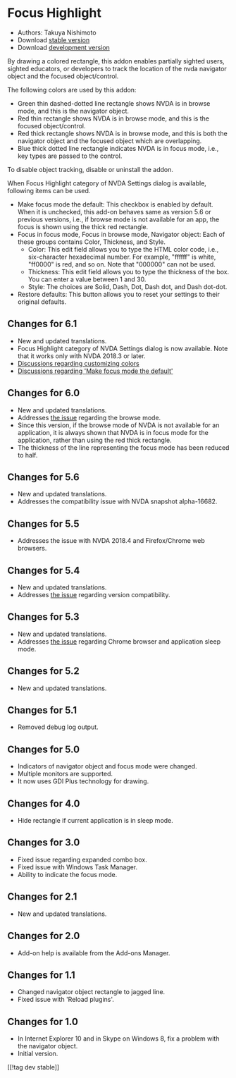 # Focus Highlight #

* Authors: Takuya Nishimoto
* Download [stable version][2]
* Download [development version][1]

By drawing a colored rectangle, this addon enables partially sighted users, sighted educators, or developers to track the location of the nvda navigator object and the focused object/control.

The following colors are used by this addon:

* Green thin dashed-dotted line rectangle shows NVDA is in browse mode, and this is the navigator object.
* Red thin rectangle shows NVDA is in browse mode, and this is the focused object/control.
* Red thick rectangle shows NVDA is in browse mode, and this is both the navigator object and the focused object which are overlapping.
* Blue thick dotted line rectangle indicates NVDA is in focus mode, i.e., key types are passed to the control.

To disable object tracking, disable or uninstall the addon.

When Focus Highlight category of NVDA Settings dialog is available, following items can be used.

* Make focus mode the default: This checkbox is enabled by default. When it is unchecked, this add-on behaves same as version 5.6 or previous versions, i.e., if browse mode is not available for an app, the focus is shown using the thick red rectangle.
* Focus in focus mode, Focus in browse mode, Navigator object: Each of these groups contains Color, Thickness, and Style.
  * Color: This edit field allows you to type the HTML color code, i.e., six-character hexadecimal number. For example, "ffffff" is white, "ff0000" is red, and so on. Note that "000000" can not be used.
  * Thickness: This edit field allows you to type the thickness of the box. You can enter a value between 1 and 30.
  * Style: The choices are Solid, Dash, Dot, Dash dot, and Dash dot-dot.
* Restore defaults: This button allows you to reset your settings to their original defaults.

## Changes for 6.1 ##

* New and updated translations.
* Focus Highlight category of NVDA Settings dialog is now available. Note that it works only with NVDA 2018.3 or later.
* [Discussions regarding customizing colors](https://github.com/nvdajp/focusHighlight/issues/3)
* [Discussions regarding 'Make focus mode the default'](https://github.com/nvdajp/focusHighlight/issues/13)

## Changes for 6.0 ##

* New and updated translations.
* Addresses [the issue](https://github.com/nvdajp/focusHighlight/issues/13) regarding the browse mode.
* Since this version, if the browse mode of NVDA is not available for an application, it is always shown that NVDA is in focus mode for the application, rather than using the red thick rectangle.
* The thickness of the line representing the focus mode has been reduced to half.

## Changes for 5.6 ##

* New and updated translations.
* Addresses the compatibility issue with NVDA snapshot alpha-16682.

## Changes for 5.5 ##

* Addresses the issue with NVDA 2018.4 and Firefox/Chrome web browsers.

## Changes for 5.4 ##

* New and updated translations.
* Addresses [the issue](https://github.com/nvdajp/focusHighlight/issues/11) regarding version compatibility.

## Changes for 5.3 ##

* New and updated translations.
* Addresses [the issue](https://github.com/nvdajp/focusHighlight/issues/10) regarding Chrome browser and application sleep mode.

## Changes for 5.2 ##

* New and updated translations.

## Changes for 5.1 ##

* Removed debug log output.

## Changes for 5.0 ##

* Indicators of navigator object and focus mode were changed.
* Multiple monitors are supported.
* It now uses GDI Plus technology for drawing.

## Changes for 4.0 ##

* Hide rectangle if current application is in sleep mode.

## Changes for 3.0 ##

* Fixed issue regarding expanded combo box.
* Fixed issue with Windows Task Manager.
* Ability to indicate the focus mode.

## Changes for 2.1 ##

* New and updated translations.

## Changes for 2.0 ##

* Add-on help is available from the Add-ons Manager.

## Changes for 1.1 ##

* Changed navigator object rectangle to jagged line.
* Fixed issue with 'Reload plugins'.

## Changes for 1.0 ##

* In Internet Explorer 10 and in Skype on Windows 8, fix a problem with the navigator object.
* Initial version.


[[!tag dev stable]]

[1]: http://addons.nvda-project.org/files/get.php?file=fh-dev

[2]: http://addons.nvda-project.org/files/get.php?file=fh

